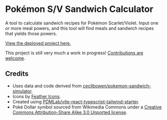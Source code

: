 # Pokémon S/V Sandwich Calculator

A tool to calculate sandwich recipes for Pokémon Scarlet/Violet.
Input one or more meal powers, and this tool will find
meals and sandwich recipes that yields those powers.

[View the deployed project here.](https://birbzone.com/sandwich)

This project is still very much a work in progress! [Contributions are welcome](./CONTRIBUTING.md).

## Credits

- Uses data and code derived from [cecilbowen/pokemon-sandwich-simulator](https://github.com/cecilbowen/pokemon-sandwich-simulator).
- Icons by [Feather Icons](https://feathericons.com/).
- Created using [PDMLab/vite-react-typescript-tailwind-starter](https://github.com/PDMLab/vite-react-typescript-tailwind-starter).
- Poké Dollar symbol sourced from Wikimedia Commons under a [Creative Commons Attribution-Share Alike 3.0 Unported license](https://creativecommons.org/licenses/by-sa/3.0/deed.en).
